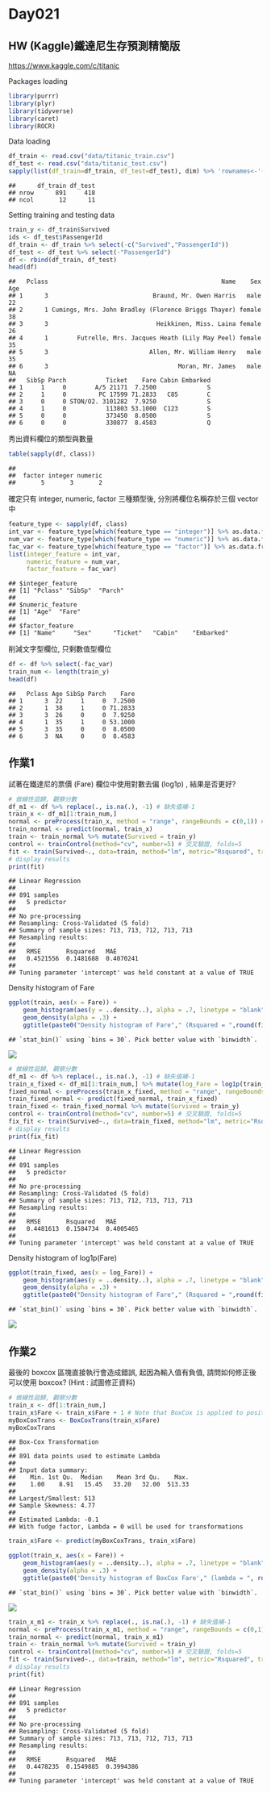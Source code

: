 Day021
================

HW (Kaggle)鐵達尼生存預測精簡版
-------------------------------

<https://www.kaggle.com/c/titanic>

Packages loading

``` r
library(purrr)
library(plyr)
library(tidyverse)
library(caret)
library(ROCR)
```

Data loading

``` r
df_train <- read.csv("data/titanic_train.csv")
df_test <- read.csv("data/titanic_test.csv")
sapply(list(df_train=df_train, df_test=df_test), dim) %>% 'rownames<-'(c('nrow','ncol')) 
```

    ##      df_train df_test
    ## nrow      891     418
    ## ncol       12      11

Setting training and testing data

``` r
train_y <- df_train$Survived
ids <- df_test$PassengerId
df_train <- df_train %>% select(-c("Survived","PassengerId"))
df_test <- df_test %>% select(-"PassengerId")
df <- rbind(df_train, df_test)
head(df)
```

    ##   Pclass                                                Name    Sex Age
    ## 1      3                             Braund, Mr. Owen Harris   male  22
    ## 2      1 Cumings, Mrs. John Bradley (Florence Briggs Thayer) female  38
    ## 3      3                              Heikkinen, Miss. Laina female  26
    ## 4      1        Futrelle, Mrs. Jacques Heath (Lily May Peel) female  35
    ## 5      3                            Allen, Mr. William Henry   male  35
    ## 6      3                                    Moran, Mr. James   male  NA
    ##   SibSp Parch           Ticket    Fare Cabin Embarked
    ## 1     1     0        A/5 21171  7.2500              S
    ## 2     1     0         PC 17599 71.2833   C85        C
    ## 3     0     0 STON/O2. 3101282  7.9250              S
    ## 4     1     0           113803 53.1000  C123        S
    ## 5     0     0           373450  8.0500              S
    ## 6     0     0           330877  8.4583              Q

秀出資料欄位的類型與數量

``` r
table(sapply(df, class))
```

    ## 
    ##  factor integer numeric 
    ##       5       3       2

確定只有 integer, numeric, factor 三種類型後, 分別將欄位名稱存於三個 vector 中

``` r
feature_type <- sapply(df, class)
int_var <- feature_type[which(feature_type == "integer")] %>% as.data.frame %>% rownames
num_var <- feature_type[which(feature_type == "numeric")] %>% as.data.frame %>% rownames
fac_var <- feature_type[which(feature_type == "factor")] %>% as.data.frame %>% rownames
list(integer_feature = int_var,
     numeric_feature = num_var,
     factor_feature = fac_var)
```

    ## $integer_feature
    ## [1] "Pclass" "SibSp"  "Parch" 
    ## 
    ## $numeric_feature
    ## [1] "Age"  "Fare"
    ## 
    ## $factor_feature
    ## [1] "Name"     "Sex"      "Ticket"   "Cabin"    "Embarked"

削減文字型欄位, 只剩數值型欄位

``` r
df <- df %>% select(-fac_var)
train_num <- length(train_y)
head(df)
```

    ##   Pclass Age SibSp Parch    Fare
    ## 1      3  22     1     0  7.2500
    ## 2      1  38     1     0 71.2833
    ## 3      3  26     0     0  7.9250
    ## 4      1  35     1     0 53.1000
    ## 5      3  35     0     0  8.0500
    ## 6      3  NA     0     0  8.4583

作業1
-----

試著在鐵達尼的票價 (Fare) 欄位中使用對數去偏 (log1p) , 結果是否更好?

``` r
# 做線性迴歸, 觀察分數
df_m1 <- df %>% replace(., is.na(.), -1) # 缺失值補-1
train_x <- df_m1[1:train_num,] 
normal <- preProcess(train_x, method = "range", rangeBounds = c(0,1)) # 最小最大化
train_normal <- predict(normal, train_x)
train <- train_normal %>% mutate(Survived = train_y)
control <- trainControl(method="cv", number=5) # 交叉驗證, folds=5
fit <- train(Survived~., data=train, method="lm", metric="Rsquared", trControl=control)
# display results
print(fit)
```

    ## Linear Regression 
    ## 
    ## 891 samples
    ##   5 predictor
    ## 
    ## No pre-processing
    ## Resampling: Cross-Validated (5 fold) 
    ## Summary of sample sizes: 713, 713, 712, 713, 713 
    ## Resampling results:
    ## 
    ##   RMSE       Rsquared   MAE      
    ##   0.4521556  0.1481688  0.4070241
    ## 
    ## Tuning parameter 'intercept' was held constant at a value of TRUE

Density histogram of Fare

``` r
ggplot(train, aes(x = Fare)) +
    geom_histogram(aes(y = ..density..), alpha = .7, linetype = "blank") +
    geom_density(alpha = .3) +
    ggtitle(paste0("Density histogram of Fare"," (Rsquared = ",round(fit$results["Rsquared"],3),")"))
```

    ## `stat_bin()` using `bins = 30`. Pick better value with `binwidth`.

![](Day021_files/figure-markdown_github/unnamed-chunk-9-1.png)

``` r
# 做線性迴歸, 觀察分數
df_m1 <- df %>% replace(., is.na(.), -1) # 缺失值補-1
train_x_fixed <- df_m1[1:train_num,] %>% mutate(log_Fare = log1p(train_x$Fare)) %>% select(-"Fare")
fixed_normal <- preProcess(train_x_fixed, method = "range", rangeBounds = c(0,1)) # 最小最大化
train_fixed_normal <- predict(fixed_normal, train_x_fixed)
train_fixed <- train_fixed_normal %>% mutate(Survived = train_y)
control <- trainControl(method="cv", number=5) # 交叉驗證, folds=5
fix_fit <- train(Survived~., data=train_fixed, method="lm", metric="Rsquared", trControl=control)
# display results
print(fix_fit)
```

    ## Linear Regression 
    ## 
    ## 891 samples
    ##   5 predictor
    ## 
    ## No pre-processing
    ## Resampling: Cross-Validated (5 fold) 
    ## Summary of sample sizes: 713, 712, 713, 713, 713 
    ## Resampling results:
    ## 
    ##   RMSE       Rsquared   MAE      
    ##   0.4481613  0.1584734  0.4005465
    ## 
    ## Tuning parameter 'intercept' was held constant at a value of TRUE

Density histogram of log1p(Fare)

``` r
ggplot(train_fixed, aes(x = log_Fare)) +
    geom_histogram(aes(y = ..density..), alpha = .7, linetype = "blank") +
    geom_density(alpha = .3) +
    ggtitle(paste0("Density histogram of Fare"," (Rsquared = ",round(fix_fit$results["Rsquared"],3),")"))
```

    ## `stat_bin()` using `bins = 30`. Pick better value with `binwidth`.

![](Day021_files/figure-markdown_github/unnamed-chunk-11-1.png)

作業2
-----

最後的 boxcox 區塊直接執行會造成錯誤, 起因為輸入值有負值, 請問如何修正後可以使用 boxcox? (Hint : 試圖修正資料)

``` r
# 做線性迴歸, 觀察分數
train_x <- df[1:train_num,]
train_x$Fare <- train_x$Fare + 1 # Note that BoxCox is applied to positive values
myBoxCoxTrans <- BoxCoxTrans(train_x$Fare)
myBoxCoxTrans
```

    ## Box-Cox Transformation
    ## 
    ## 891 data points used to estimate Lambda
    ## 
    ## Input data summary:
    ##    Min. 1st Qu.  Median    Mean 3rd Qu.    Max. 
    ##    1.00    8.91   15.45   33.20   32.00  513.33 
    ## 
    ## Largest/Smallest: 513 
    ## Sample Skewness: 4.77 
    ## 
    ## Estimated Lambda: -0.1 
    ## With fudge factor, Lambda = 0 will be used for transformations

``` r
train_x$Fare <- predict(myBoxCoxTrans, train_x$Fare)

ggplot(train_x, aes(x = Fare)) +
    geom_histogram(aes(y = ..density..), alpha = .7, linetype = "blank") +
    geom_density(alpha = .3) +
    ggtitle(paste0('Density histogram of BoxCox Fare'," (lambda = ", round(myBoxCoxTrans$lambda,3), ")"))
```

    ## `stat_bin()` using `bins = 30`. Pick better value with `binwidth`.

![](Day021_files/figure-markdown_github/unnamed-chunk-12-1.png)

``` r
train_x_m1 <- train_x %>% replace(., is.na(.), -1) # 缺失值補-1
normal <- preProcess(train_x_m1, method = "range", rangeBounds = c(0,1)) # 最小最大化
train_normal <- predict(normal, train_x_m1)
train <- train_normal %>% mutate(Survived = train_y)
control <- trainControl(method="cv", number=5) # 交叉驗證, folds=5
fit <- train(Survived~., data=train, method="lm", metric="Rsquared", trControl=control)
# display results
print(fit)
```

    ## Linear Regression 
    ## 
    ## 891 samples
    ##   5 predictor
    ## 
    ## No pre-processing
    ## Resampling: Cross-Validated (5 fold) 
    ## Summary of sample sizes: 713, 713, 712, 713, 713 
    ## Resampling results:
    ## 
    ##   RMSE       Rsquared   MAE      
    ##   0.4478235  0.1549885  0.3994386
    ## 
    ## Tuning parameter 'intercept' was held constant at a value of TRUE
